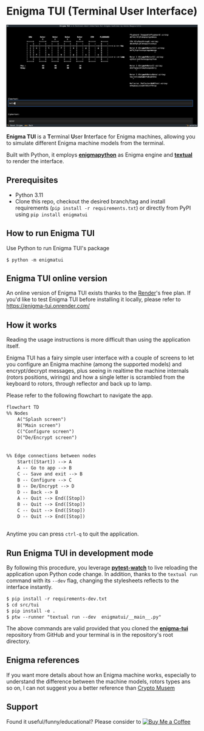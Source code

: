# Enigma TUI (Terminal User Interface)

![Enigma TUI](img/enigmatui.png)

**Enigma TUI** is a **T**erminal **U**ser **I**nterface for Enigma machines, allowing you to simulate different Enigma machine models from the terminal.

Built with Python, it employs [**enigmapython**](https://pypi.org/project/enigmapython/) as Enigma engine and [**textual**](https://pypi.org/project/textual/) to render the interface.

## Prerequisites

- Python 3.11
- Clone this repo, checkout the desired branch/tag and install requirements (`pip install -r requirements.txt`) or directly from PyPI using `pip install enigmatui`

## How to run Enigma TUI

Use Python to run Enigma TUI's package

```console
$ python -m enigmatui
```

## Enigma TUI online version

An online version of Enigma TUI exists thanks to the [Render](https://render.com)'s free plan. If you'd like to test Enigma TUI before installing it locally, please refer to https://enigma-tui.onrender.com/


## How it works

Reading the usage instructions is more difficult than using the application itself. 

Enigma TUI has a fairy simple user interface with a couple of screens to let you configure an Enigma machine (among the supported models) and encrypt/decrypt messages, plus seeing in realtime the machine internals (rotors positions, wirings) and how a single letter is scrambled from the keyboard to rotors, through reflector and back up to lamp.

Please refer to the following flowchart to navigate the app.

```mermaid
flowchart TD
%% Nodes
    A("Splash screen")
    B("Main screen")
    C("Configure screen")
    D("De/Encrypt screen")


%% Edge connections between nodes
    Start([Start]) --> A
    A -- Go to app --> B 
    C -- Save and exit --> B
    B -- Configure --> C
    B -- De/Encrypt --> D
    D -- Back --> B
    A -- Quit --> End([Stop])
    B -- Quit --> End([Stop])
    C -- Quit --> End([Stop])
    D -- Quit --> End([Stop])
    
```

Anytime you can press `ctrl-q` to quit the application.

## Run Enigma TUI in development mode

By following this procedure, you leverage [**pytest-watch**](https://pypi.org/project/pytest-watch/) to live reloading the application upon Python code change. 
In addition, thanks to the `textual run` command with its `--dev` flag, changing the stylesheets reflects to the interface instantly.

```console
$ pip install -r requirements-dev.txt
$ cd src/tui
$ pip install -e .
$ ptw --runner "textual run --dev  enigmatui/__main__.py"      
```

The above commands are valid provided that you cloned the [**enigma-tui**](https://github.com/denismaggior8/enigma-tui) repository from GitHub and your terminal is in the repository's root directory.

## Enigma references

If you want more details about how an Enigma machine works, especially to understand the difference between the machine models, rotors types ans so on, I can not suggest you a better reference than [Crypto Musem](https://www.cryptomuseum.com/crypto/enigma/index.htm) 

## Support

Found it useful/funny/educational? Please consider to [![Buy Me a Coffee](https://img.shields.io/badge/buy_me_a_coffee-FFDD00?style=for-the-badge&logo=buy-me-a-coffee&logoColor=black)](https://www.buymeacoffee.com/denismaggior8)
